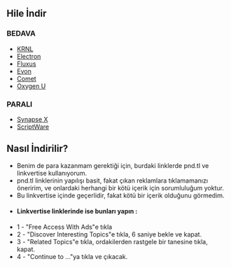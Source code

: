 ## Hile İndir
### BEDAVA
- [KRNL](https://pnd.fyi/QbUP1c)
- [Electron](https://direct-link.net/418980/electron-indir-bedava)
- [Fluxus](https://link-hub.net/418980/fluxus-indir-bedava)
- [Evon](https://sakpot.com/evon-executor/)
- [Comet](https://pnd.fyi/E5GwF8)
- [Oxygen U](https://pnd.one/xGcEg)
### PARALI
- [Synapse X](https://pnd.fyi/lrkt2)
- [ScriptWare](https://pnd.fyi/MMCJQ0/)
## Nasıl İndirilir?
- Benim de para kazanmam gerektiği için, burdaki linklerde pnd.tl ve linkvertise kullanıyorum. 
- pnd.tl linklerinin yapılışı basit, fakat çıkan reklamlara tıklamamanızı öneririm, ve onlardaki herhangi bir kötü içerik için sorumluluğum yoktur.
- Bu linkvertise içinde geçerlidir, fakat kötü bir içerik olduğunu görmedim.
- #### Linkvertise linklerinde ise bunları yapın :
- 1 - "Free Access With Ads"e tıkla
- 2 - "Discover Interesting Topics"e tıkla, 6 saniye bekle ve kapat.
- 3 - "Related Topics"e tıkla, ordakilerden rastgele bir tanesine tıkla, kapat.
- 4 - "Continue to ..."ya tıkla ve çıkacak.
